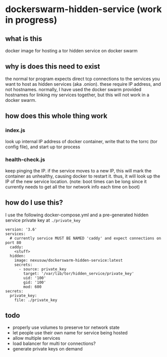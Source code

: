 # dockerswarm-hidden-service (work in progress)

[](https://hub.docker.com/r/nexusuw/dockerswarm-hidden-service/)

## what is this
docker image for hosting a tor hidden service on docker swarm

## why is does this need to exist
the normal tor program expects direct tcp connections to the services you want to host as hidden services (aka .onion). these require IP address, and not hostnames. normally, I have used the docker swarm provided hostnames for linking my services together, but this will not work in a docker swarm.

## how does this whole thing work
### index.js
look up internal IP address of docker container, write that to the torrc (tor config file), and start up tor process

### health-check.js
keep pinging the IP. if the service moves to a new IP, this will mark the container as unhealthy, causing docker to restart it. thus, it will look up the IP of the new service location.
(note: boot times can be long since it currently needs to get all the tor network info each time on boot)

## how do I use this?
I use the following docker-compose.yml and a pre-generated hidden service private key at ```./private_key```
```
version: '3.6'
services:
  # currently service MUST BE NAMED 'caddy' and expect connections on port 80
  caddy: 
    <stuff>
  hidden:
    image: nexusuw/dockerswarm-hidden-service:latest
    secrets:
      - source: private_key
        target: '/var/lib/tor/hidden_service/private_key'
        uid: '100'
        gid: '100'
        mod: 600
secrets:
  private_key:
    file: ./private_key

```

## todo
- properly use volumes to preserve tor network state
- let people use their own name for service being hosted
- allow multiple services
- load balancer for multi tor connections?
- generate private keys on demand
